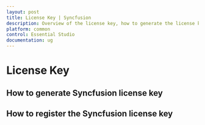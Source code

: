 ```yaml
---
layout: post
title: License Key | Syncfusion
description: Overview of the license key, how to generate the license key, how to register the license key
platform: common
control: Essential Studio
documentation: ug
---
```


# License Key

## How to generate Syncfusion license key  

## How to register the Syncfusion license key






